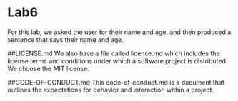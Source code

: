 # Lab6
For this lab, we asked the user for their name and age. and then produced a sentence that says their name and age. 

##LICENSE.md
We also have a file called license.md which includes the license terms and conditions under which a software project is distributed. We choose the MIT license.

##CODE-OF-CONDUCT.md
This code-of-conduct.md is a document that outlines the expectations for behavior and interaction within a project. 
